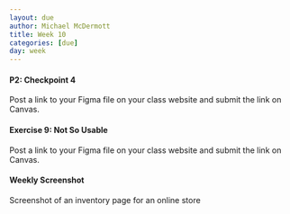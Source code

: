 ```yaml
---
layout: due
author: Michael McDermott
title: Week 10
categories: [due]
day: week
---
```

#### P2: Checkpoint 4
Post a link to your Figma file on your class website and submit the link on Canvas.

#### Exercise 9: Not So Usable
Post a link to your Figma file on your class website and submit the link on Canvas.

#### Weekly Screenshot
Screenshot of an inventory page for an online store